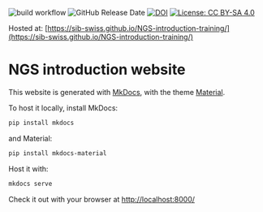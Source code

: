 ![build workflow](https://github.com/sib-swiss/NGS-introduction-training/actions/workflows/docker-image.yml/badge.svg)
![GitHub Release Date](https://img.shields.io/github/release-date/sib-swiss/ngs-introduction-training)
[![DOI](https://zenodo.org/badge/306026370.svg)](https://zenodo.org/badge/latestdoi/306026370)
[![License: CC BY-SA 4.0](https://img.shields.io/badge/License-CC_BY--SA_4.0-lightgrey.svg)](https://creativecommons.org/licenses/by-sa/4.0/)

Hosted at: [https://sib-swiss.github.io/NGS-introduction-training/](https://sib-swiss.github.io/NGS-introduction-training/)

# NGS introduction website

This website is generated with [MkDocs](https://www.mkdocs.org/), with the theme [Material](https://squidfunk.github.io/mkdocs-material/).

To host it locally, install MkDocs:
```bash
pip install mkdocs
```

and Material:
```bash
pip install mkdocs-material
```

Host it with:
```bash
mkdocs serve
```

Check it out with your browser at [http://localhost:8000/](http://localhost:8000/)
